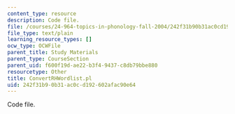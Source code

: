 ```yaml
---
content_type: resource
description: Code file.
file: /courses/24-964-topics-in-phonology-fall-2004/242f31b90b31ac0cd192602afac90e64_ConvertRHWordlist.pl
file_type: text/plain
learning_resource_types: []
ocw_type: OCWFile
parent_title: Study Materials
parent_type: CourseSection
parent_uid: f600f19d-ae22-b3f4-9437-c8db79bbe880
resourcetype: Other
title: ConvertRHWordlist.pl
uid: 242f31b9-0b31-ac0c-d192-602afac90e64
---
```

Code file.

